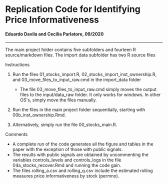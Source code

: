 # Replication Code for Identifying Price Informativeness

#### Eduardo Davila and Cecilia Parlatore, 09/2020

------

The main project folder contains five subfolders and fourteen R source/markdown files. The import data subfolder has two R source files

Instructions

1. Run the files 01_stocks_import.R, 02_stocks_import_inst_ownership.R, and 03_move_files_to_input_raw.cmd in the import_data folder
   - The file 03_move_files_to_input_raw.cmd simply moves the output files to the input/data_raw folder. It only works for windows. In other OS's, simply move the files manually.

2. Run the files in the main project folder sequentially, starting with 00b_inst_ownership.Rmd.

3. Alternatively, simply run the file 00_stocks_main.R.

Comments

- A complete run of the code generates all the figure and tables in the paper with the exception of those with public signals.
- The results with public signals are obtained by uncommenting the variables controls_levels and controls_logs in the file 04a_stocks_recover.Rmd and running the code gain.
- The files rolling_a.csv and rolling_q.csv include the estimated rolling measures
  price informativeness by stock (permno).
